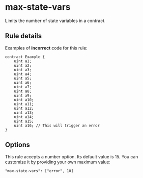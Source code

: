 # max-state-vars

Limits the number of state variables in a contract.

## Rule details

Examples of **incorrect** code for this rule:

```solidity
contract Example {
    uint a1;
    uint a2;
    uint a3;
    uint a4;
    uint a5;
    uint a6;
    uint a7;
    uint a8;
    uint a9;
    uint a10;
    uint a11;
    uint a12;
    uint a13;
    uint a14;
    uint a15;
    uint a16; // This will trigger an error
}
```

## Options

This rule accepts a number option. Its default value is 15. You can customize it by providing your own maximum value:

```
"max-state-vars": ["error", 10]
```
